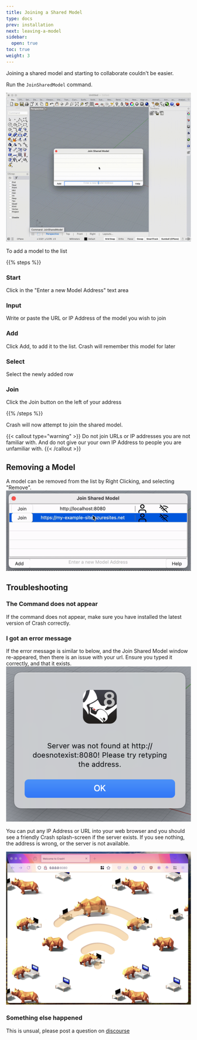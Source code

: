 ```yaml
---
title: Joining a Shared Model
type: docs
prev: installation
next: leaving-a-model
sidebar:
  open: true
toc: true
weight: 3
---
```


Joining a shared model and starting to collaborate couldn't be easier.

Run the `JoinSharedModel` command.

![Joining a Shared Model in Crash](images/join-shared-model.gif)

To add a model to the list

{{% steps %}}

### Start

Click in the "Enter a new Model Address" text area

### Input

Write or paste the URL or IP Address of the model you wish to join

### Add

Click Add, to add it to the list.
Crash will remember this model for later

### Select

Select the newly added row

### Join

Click the Join button on the left of your address

{{% /steps %}}

Crash will now attempt to join the shared model.

{{< callout type="warning" >}}
Do not join URLs or IP addresses you are not familiar with.
And do not give our your own IP Address to people you are unfamiliar with.
{{< /callout >}}

## Removing a Model

A model can be removed from the list by Right Clicking, and selecting "Remove".
![Remove Crash Model](images/remove-model.gif)

## Troubleshooting

### The Command does not appear

If the command does not appear, make sure you have installed the latest version of Crash correctly.

### I got an error message

If the error message is similar to below, and the Join Shared Model window re-appeared, then there is an issue with your url. Ensure you typed it correctly, and that it exists.
![Standard Crash Error](images/join-error.png)

You can put any IP Address or URL into your web browser and you should see a friendly Crash splash-screen if the server exists. If you see nothing, the address is wrong, or the server is not available.

![Crash Splash](images/crash-splash.png)

### Something else happened

This is unsual, please post a question on [discourse](https://discourse.mcneel.com/c/plug-ins/multi-user/163/)
